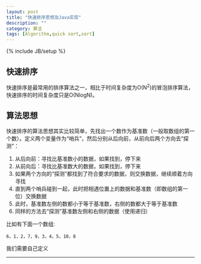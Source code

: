 ```yaml
---
layout: post
title: "快速排序思想及Java实现"
description: ""
category: 算法 
tags: [Algorithm,quick sort,sort]
---
```

{% include JB/setup %}

## 快速排序
快速排序是最常用的排序算法之一，相比于时间复杂度为O(N<sup>2</sup>)的冒泡排序算法，快速排序的时间复杂度只是O(NlogN)。

## 算法思想
快速排序的算法思想其实比较简单，先找出一个数作为基准数（一般取数组的第一个数）。定义两个变量作为“哨兵”，然后分别从后向前，从前向后两个方向去“探测”：

1. 从后向前：寻找比基准数小的数据，如果找到，停下来
2. 从前向后：寻找比基准数大的数据，如果找到，停下来
3. 如果两个方向的“探测”都找到了符合要求的数据，则交换数据，继续顺着方向寻找
4. 直到两个哨兵碰到一起，此时把相遇位置上的数据和基准数（即数组的第一位）交换数据
5. 此时，基准数左侧的数都小于等于基准数，右侧的数都大于等于基准数
6. 同样的方法去“探测”基准数左侧和右侧的数据（使用递归）


比如有下面一个数组:

	6，1，2，7，9，3，4，5，10，8	

我们需要自己定义


******

